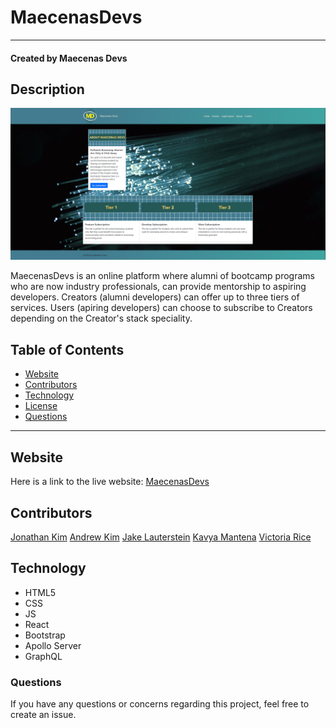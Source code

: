 # MaecenasDevs
***
#### Created by Maecenas Devs
## Description 
![alt text](./client/src/assets/images/LandingPage.png)

MaecenasDevs is an online platform where alumni of bootcamp programs who are now industry professionals, can provide mentorship to aspiring developers. Creators (alumni developers) can offer up to three tiers of services. Users (apiring developers) can choose to subscribe to Creators depending on the Creator's stack speciality. 


## Table of Contents 
* [Website](#Website)
* [Contributors](#contributors)
* [Technology](#technology)
* [License](license)
* [Questions](#Questions)

***

## Website
Here is a link to the live website:
[MaecenasDevs](https://gentle-citadel-11319.herokuapp.com/)

## Contributors
[Jonathan Kim](https://github.com/JonathanKim424)
[Andrew Kim](https://github.com/andrewyk99)
[Jake Lauterstein](https://github.com/jakelauterstein)
[Kavya Mantena](https://github.com/KavyaMantena)
[Victoria Rice](https://github.com/vtori37)

## Technology
* HTML5
* CSS 
* JS
* React
* Bootstrap
* Apollo Server
* GraphQL


### Questions
If you have any questions or concerns regarding this project, feel free to create an issue. 

